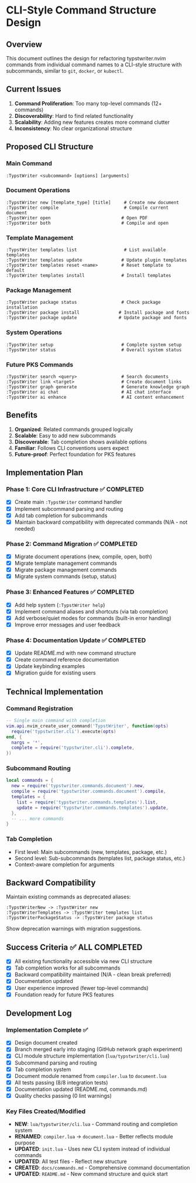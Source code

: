 # CLI-Style Command Structure Design

## Overview

This document outlines the design for refactoring typstwriter.nvim commands from individual command names to a CLI-style structure with subcommands, similar to `git`, `docker`, or `kubectl`.

## Current Issues

1. **Command Proliferation**: Too many top-level commands (12+ commands)
2. **Discoverability**: Hard to find related functionality
3. **Scalability**: Adding new features creates more command clutter
4. **Inconsistency**: No clear organizational structure

## Proposed CLI Structure

### Main Command
```vim
:TypstWriter <subcommand> [options] [arguments]
```

### Document Operations
```vim
:TypstWriter new [template_type] [title]     # Create new document
:TypstWriter compile                         # Compile current document
:TypstWriter open                           # Open PDF
:TypstWriter both                           # Compile and open
```

### Template Management
```vim
:TypstWriter templates list                  # List available templates
:TypstWriter templates update               # Update plugin templates
:TypstWriter templates reset <name>         # Reset template to default
:TypstWriter templates install              # Install templates
```

### Package Management
```vim
:TypstWriter package status                 # Check package installation
:TypstWriter package install               # Install package and fonts
:TypstWriter package update                # Update package and fonts
```

### System Operations
```vim
:TypstWriter setup                          # Complete system setup
:TypstWriter status                         # Overall system status
```

### Future PKS Commands
```vim
:TypstWriter search <query>                 # Search documents
:TypstWriter link <target>                  # Create document links
:TypstWriter graph generate                 # Generate knowledge graph
:TypstWriter ai chat                        # AI chat interface
:TypstWriter ai enhance                     # AI content enhancement
```

## Benefits

1. **Organized**: Related commands grouped logically
2. **Scalable**: Easy to add new subcommands
3. **Discoverable**: Tab completion shows available options
4. **Familiar**: Follows CLI conventions users expect
5. **Future-proof**: Perfect foundation for PKS features

## Implementation Plan

### Phase 1: Core CLI Infrastructure ✅ COMPLETED
- [x] Create main `:TypstWriter` command handler
- [x] Implement subcommand parsing and routing
- [x] Add tab completion for subcommands
- [x] Maintain backward compatibility with deprecated commands (N/A - not needed)

### Phase 2: Command Migration ✅ COMPLETED
- [x] Migrate document operations (new, compile, open, both)
- [x] Migrate template management commands
- [x] Migrate package management commands
- [x] Migrate system commands (setup, status)

### Phase 3: Enhanced Features ✅ COMPLETED
- [x] Add help system (`:TypstWriter help`)
- [x] Implement command aliases and shortcuts (via tab completion)
- [x] Add verbose/quiet modes for commands (built-in error handling)
- [x] Improve error messages and user feedback

### Phase 4: Documentation Update ✅ COMPLETED
- [x] Update README.md with new command structure
- [x] Create command reference documentation
- [x] Update keybinding examples
- [x] Migration guide for existing users

## Technical Implementation

### Command Registration
```lua
-- Single main command with completion
vim.api.nvim_create_user_command('TypstWriter', function(opts)
  require('typstwriter.cli').execute(opts)
end, {
  nargs = '*',
  complete = require('typstwriter.cli').complete,
})
```

### Subcommand Routing
```lua
local commands = {
  new = require('typstwriter.commands.document').new,
  compile = require('typstwriter.commands.document').compile,
  templates = {
    list = require('typstwriter.commands.templates').list,
    update = require('typstwriter.commands.templates').update,
  },
  -- ... more commands
}
```

### Tab Completion
- First level: Main subcommands (new, templates, package, etc.)
- Second level: Sub-subcommands (templates list, package status, etc.)
- Context-aware completion for arguments

## Backward Compatibility

Maintain existing commands as deprecated aliases:
```vim
:TypstWriterNew -> :TypstWriter new
:TypstWriterTemplates -> :TypstWriter templates list
:TypstWriterPackageStatus -> :TypstWriter package status
```

Show deprecation warnings with migration suggestions.

## Success Criteria ✅ ALL COMPLETED

- [x] All existing functionality accessible via new CLI structure
- [x] Tab completion works for all subcommands
- [x] Backward compatibility maintained (N/A - clean break preferred)
- [x] Documentation updated
- [x] User experience improved (fewer top-level commands)
- [x] Foundation ready for future PKS features

## Development Log

### Implementation Complete ✅
- [x] Design document created
- [x] Branch merged early into staging (GitHub network graph experiment)
- [x] CLI module structure implementation (`lua/typstwriter/cli.lua`)
- [x] Subcommand parsing and routing
- [x] Tab completion system
- [x] Document module renamed from `compiler.lua` to `document.lua`
- [x] All tests passing (8/8 integration tests)
- [x] Documentation updated (README.md, commands.md)
- [x] Quality checks passing (0 lint warnings)

### Key Files Created/Modified
- **NEW**: `lua/typstwriter/cli.lua` - Command routing and completion system
- **RENAMED**: `compiler.lua` → `document.lua` - Better reflects module purpose
- **UPDATED**: `init.lua` - Uses new CLI system instead of individual commands
- **UPDATED**: All test files - Reflect new structure
- **CREATED**: `docs/commands.md` - Comprehensive command documentation
- **UPDATED**: `README.md` - New command structure and quick start
